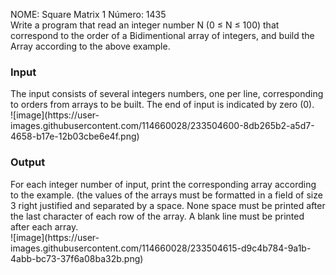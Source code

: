 NOME: Square Matrix 1 Número: 1435
<br>
Write a program that read an integer number N (0 ≤ N ≤ 100) that correspond to the order of a Bidimentional array of integers, and build the Array according to the above example.
<br>
<h3><b>Input</b></h3>
The input consists of several integers numbers, one per line, corresponding to orders from arrays to be built. The end of input is indicated by zero (0).
<br>
![image](https://user-images.githubusercontent.com/114660028/233504600-8db265b2-a5d7-4658-b17e-12b03cbe6e4f.png)
<br>
<h3><b>Output</b></h3>
For each integer number of input, print the corresponding array according to the example. (the values ​​of the arrays must be formatted in a field of size 3 right justified and separated by a space. None space must be printed after the last character of each row of the array. A blank line must be printed after each array.
<br>
![image](https://user-images.githubusercontent.com/114660028/233504615-d9c4b784-9a1b-4abb-bc73-37f6a08ba32b.png)
